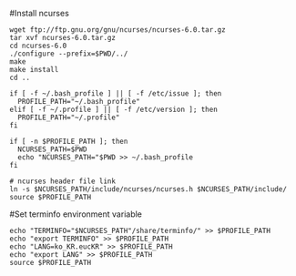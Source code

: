 #Install ncurses

    wget ftp://ftp.gnu.org/gnu/ncurses/ncurses-6.0.tar.gz
    tar xvf ncurses-6.0.tar.gz
    cd ncurses-6.0
    ./configure --prefix=$PWD/../
    make
    make install
    cd ..
    
    if [ -f ~/.bash_profile ] || [ -f /etc/issue ]; then
      PROFILE_PATH="~/.bash_profile"
    elif [ -f ~/.profile ] || [ -f /etc/version ]; then
      PROFILE_PATH="~/.profile"
    fi
    
    if [ -n $PROFILE_PATH ]; then
      NCURSES_PATH=$PWD
      echo "NCURSES_PATH="$PWD >> ~/.bash_profile
    fi
    
    # ncurses header file link
    ln -s $NCURSES_PATH/include/ncurses/ncurses.h $NCURSES_PATH/include/
    source $PROFILE_PATH

#Set terminfo environment variable

    echo "TERMINFO="$NCURSES_PATH"/share/terminfo/" >> $PROFILE_PATH
    echo "export TERMINFO" >> $PROFILE_PATH
    echo "LANG=ko_KR.eucKR" >> $PROFILE_PATH
    echo "export LANG" >> $PROFILE_PATH
    source $PROFILE_PATH
